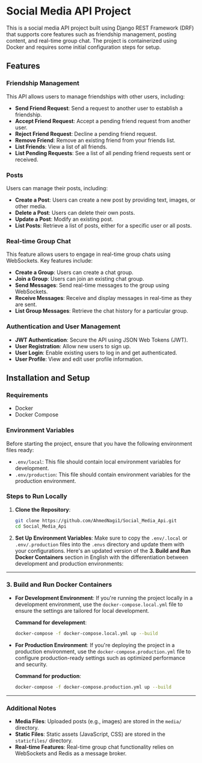 # Social Media API Project

This is a social media API project built using Django REST Framework (DRF) that supports core features such as friendship management, posting content, and real-time group chat. The project is containerized using Docker and requires some initial configuration steps for setup.

## Features

### Friendship Management

This API allows users to manage friendships with other users, including:

- **Send Friend Request**: Send a request to another user to establish a friendship.
- **Accept Friend Request**: Accept a pending friend request from another user.
- **Reject Friend Request**: Decline a pending friend request.
- **Remove Friend**: Remove an existing friend from your friends list.
- **List Friends**: View a list of all friends.
- **List Pending Requests**: See a list of all pending friend requests sent or received.

### Posts

Users can manage their posts, including:

- **Create a Post**: Users can create a new post by providing text, images, or other media.
- **Delete a Post**: Users can delete their own posts.
- **Update a Post**: Modify an existing post.
- **List Posts**: Retrieve a list of posts, either for a specific user or all posts.

### Real-time Group Chat

This feature allows users to engage in real-time group chats using WebSockets. Key features include:

- **Create a Group**: Users can create a chat group.
- **Join a Group**: Users can join an existing chat group.
- **Send Messages**: Send real-time messages to the group using WebSockets.
- **Receive Messages**: Receive and display messages in real-time as they are sent.
- **List Group Messages**: Retrieve the chat history for a particular group.

### Authentication and User Management

- **JWT Authentication**: Secure the API using JSON Web Tokens (JWT).
- **User Registration**: Allow new users to sign up.
- **User Login**: Enable existing users to log in and get authenticated.
- **User Profile**: View and edit user profile information.

## Installation and Setup

### Requirements

- Docker
- Docker Compose

### Environment Variables

Before starting the project, ensure that you have the following environment files ready:

- `.env/local`: This file should contain local environment variables for development.
- `.env/production`: This file should contain environment variables for the production environment.



### Steps to Run Locally

1. **Clone the Repository**:

   ```bash
   git clone https://github.com/AhmedNagi1/Social_Media_Api.git
   cd Social_Media_Api
   ```
2. **Set Up Environment Variables**:
   Make sure to copy the `.env/.local` or `.env/.production` files into the `.envs` directory and update them with your configurations.
Here's an updated version of the **3. Build and Run Docker Containers** section in English with the differentiation between development and production environments:

---

### 3. **Build and Run Docker Containers**


- **For Development Environment**:
   If you're running the project locally in a development environment, use the `docker-compose.local.yml` file to ensure the settings are tailored for local development.

   **Command for development**:
   ```bash
   docker-compose -f docker-compose.local.yml up --build
   ```

- **For Production Environment**:
   If you're deploying the project in a production environment, use the `docker-compose.production.yml` file to configure production-ready settings such as optimized performance and security.

   **Command for production**:
   ```bash
   docker-compose -f docker-compose.production.yml up --build
   ```

--- 

### Additional Notes

- **Media Files**: Uploaded posts (e.g., images) are stored in the `media/` directory.
- **Static Files**: Static assets (JavaScript, CSS) are stored in the `staticfiles/` directory.
- **Real-time Features**: Real-time group chat functionality relies on WebSockets and Redis as a message broker.
